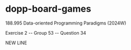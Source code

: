 # dopp-board-games

188.995 Data-oriented Programming Paradigms (2024W)

Exercise 2 -- Group 53 -- Question 34

NEW LINE 

